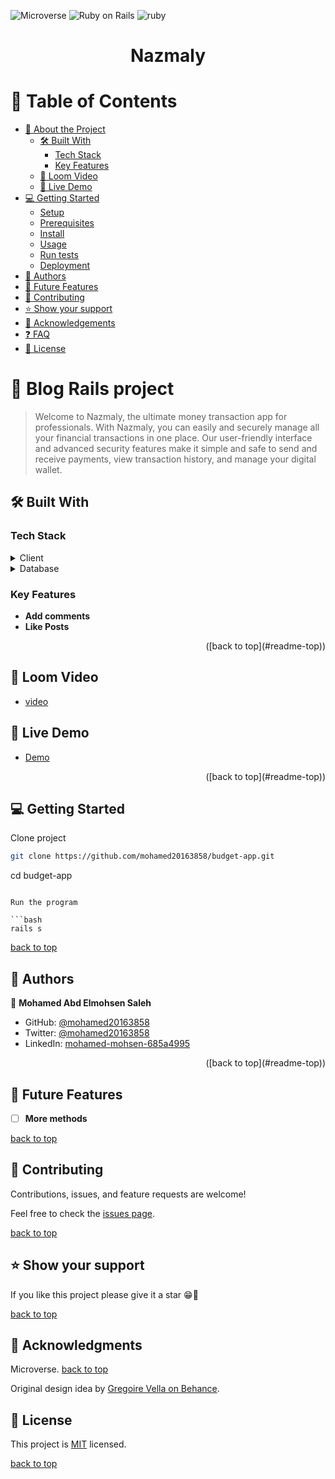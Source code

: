 
![Microverse](https://img.shields.io/badge/Microverse-blueviolet) ![Ruby on Rails](https://img.shields.io/badge/-Ruby%20on%20rails-blueviolet)
<img src="https://img.shields.io/badge/rails-%23CC0000.svg?style=for-the-badge&logo=ruby-on-rails&logoColor=white" alt="ruby" height="auto" />

<div align="center">
  <h1><b>Nazmaly</b></h1>
  <a name='readme-top'></a>
</div>

# 📗 Table of Contents

- [📖 About the Project](#about-project)
  - [🛠 Built With](#built-with)
    - [Tech Stack](#tech-stack)
    - [Key Features](#key-features)
  - [🚀 Loom Video](#live-demo)
  - [🚀 Live Demo](#live-demo)
- [💻 Getting Started](#getting-started)
  - [Setup](#setup)
  - [Prerequisites](#prerequisites)
  - [Install](#install)
  - [Usage](#usage)
  - [Run tests](#run-tests)
  - [Deployment](#triangular_flag_on_post-deployment)
- [👥 Authors](#authors)
- [🔭 Future Features](#future-features)
- [🤝 Contributing](#contributing)
- [⭐️ Show your support](#support)
- [🙏 Acknowledgements](#acknowledgements)
- [❓ FAQ](#faq)
- [📝 License](#license)

# 📖 Blog Rails project <a name="about-project"></a>

> Welcome to Nazmaly, the ultimate money transaction app for professionals. With Nazmaly, you can easily and securely manage all your financial transactions in one place. Our user-friendly interface and advanced security features make it simple and safe to send and receive payments, view transaction history, and manage your digital wallet.

## 🛠 Built With <a name="built-with"></a>

### Tech Stack <a name="tech-stack"></a>

<details>
  <summary>Client</summary>
  <ul>
    <li><a href="https://www.ruby-lang.org/en/">Ruby</a></li>
    <li><a href="https://rubyonrails.org/">Ruby on Rails</a></li>
    <li><a href="https://www.w3schools.com/css/">CSS</a></li>
    <li><a href="https://www.w3schools.com/html/">HTML</a></li>
  </ul>

</details>

<details>
<summary>Database</summary>
  <ul>
    <li><a href="https://www.postgresql.org/">PostgreSQL</a></li>
  </ul>
</details>

### Key Features <a name="key-features"></a>

- **Add comments**
- **Like Posts**

<p align="right">([back to top](#readme-top))</p>

## 🚀 Loom Video <a name="live-demo"></a>

- [video](https://www.loom.com/share/6e7f7b2a8f414f2283781a60cfd76f52)

## 🚀 Live Demo <a name="live-demo"></a>

- [Demo](https://propay.onrender.com/)


<p align="right">([back to top](#readme-top))</p>

## 💻 Getting Started <a name="getting-started"></a>

Clone project

```bash
git clone https://github.com/mohamed20163858/budget-app.git
```

cd budget-app
```

Run the program

```bash
rails s
```

[back to top](#readme-top)


## 👥 Authors <a name="authors"></a>

👤 **Mohamed Abd Elmohsen Saleh**

- GitHub: [@mohamed20163858](https://github.com/mohamed20163858)
- Twitter: [@mohamed20163858](https://twitter.com/mohamed20163858)
- LinkedIn: [mohamed-mohsen-685a4995](https://www.linkedin.com/in/mohamedmohsensaleh/)




<p align="right">([back to top](#readme-top))</p>

## 🔭 Future Features <a name="future-features"></a>

- [ ] **More methods**

[back to top](#readme-top)

## 🤝 Contributing <a name="contributing"></a>

Contributions, issues, and feature requests are welcome!

Feel free to check the [issues page](https://github.com/mohamed20163858/budget-app/issues).

[back to top](#readme-top)

## ⭐️ Show your support <a name="support"></a>

If you like this project please give it a star 😁🌟

[back to top](#readme-top)

## 🙏 Acknowledgments <a name="acknowledgements"></a>

Microverse.
[back to top](#readme-top)

Original design idea by [Gregoire Vella on Behance](https://www.behance.net/gregoirevella).

## 📝 License <a name="license" href="MIT.md" ></a>

This project is <a href="MIT.md" target="_blank">MIT</a> licensed. 

[back to top](#readme-top)
